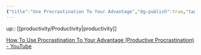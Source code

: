 ```yaml
---
{"title":"Use Procrastination To Your Advantage","dg-publish":true,"tags":["productivity"],"language":"en","permalink":"/productivity/use-procrastination-to-your-advantage/","dgPassFrontmatter":true}
---
```


up:: [[productivity/Productivity\|productivity]]

[How To Use Procrastination To Your Advantage (Productive Procrastination) - YouTube](https://www.youtube.com/watch?v=Y1NcEs2ZT14)
